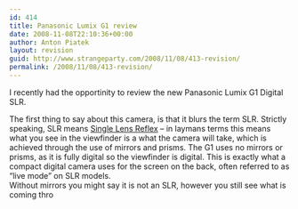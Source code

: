 ```yaml
---
id: 414
title: Panasonic Lumix G1 review
date: 2008-11-08T22:10:36+00:00
author: Anton Piatek
layout: revision
guid: http://www.strangeparty.com/2008/11/08/413-revision/
permalink: /2008/11/08/413-revision/
---
```

I recently had the opportinity to review the new Panasonic Lumix G1 Digital SLR.

The first thing to say about this camera, is that it blurs the term SLR. Strictly speaking, SLR means [Single Lens Reflex](http://en.wikipedia.org/wiki/Single-lens_reflex_camera) &#8211; in laymans terms this means what you see in the viewfinder is a what the camera will take, which is achieved through the use of mirrors and prisms. The G1 uses no mirrors or prisms, as it is fully digital so the viewfinder is digital. This is exactly what a compact digital camera uses for the screen on the back, often referred to as &#8220;live mode&#8221; on SLR models.  
Without mirrors you might say it is not an SLR, however you still see what is coming thro